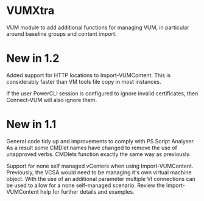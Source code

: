 # VUMXtra

VUM module to add additional functions for managing VUM, in particular around baseline groups and content import.

# New in 1.2

Added support for HTTP locations to Import-VUMContent. This is considerably faster than VM tools file copy in most instances.

If the user PowerCLI session is configured to ignore invalid certificates, then Connect-VUM will also ignore them.


# New in 1.1

General code tidy up and improvements to comply with PS Script Analyser. As a result some CMDlet names have changed to remove the use of unapproved verbs. CMDlets function exactly the same way as previously.

Support for none self managed vCenters when using Import-VUMContent. Previously, the VCSA would need to be managing it's own virtual machine object. With the use of an additional parameter multiple VI connections can be used to allow for a none self-managed scenario. Review the Import-VUMContent help for further details and examples.
